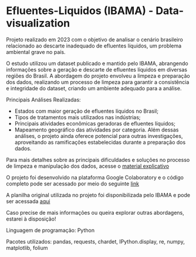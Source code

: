 # Efluentes-Liquidos (IBAMA) - Data-visualization

Projeto realizado em 2023 com o objetivo de analisar o cenário brasileiro relacionado ao descarte inadequado de efluentes líquidos, um problema ambiental grave no país.

O estudo utilizou um dataset publicado e mantido pelo IBAMA, abrangendo informações sobre a geração e descarte de efluentes líquidos em diversas regiões do Brasil. A abordagem do projeto envolveu a limpeza e preparação dos dados, realizando um processo de limpeza para garantir a consistência e integridade do dataset, criando um ambiente adequado para a análise.

Principais Análises Realizadas:
- Estados com maior geração de efluentes líquidos no Brasil;
- Tipos de tratamentos mais utilizados nas indústrias;
- Principais atividades econômicas geradoras de efluentes líquidos;
- Mapeamento geográfico das atividades por categoria.
Além dessas análises, o projeto ainda oferece potencial para outras investigações, aproveitando as ramificações estabelecidas durante a preparação dos dados.

Para mais detalhes sobre as principais dificuldades e soluções no processo de limpeza e manipulação dos dados, acesse o [material explicativo](https://www.canva.com/design/DAGSVySRK0s/DE3G-5QJOOIjSAy_YP2v1w/edit?utm_content=DAGSVySRK0s&utm_campaign=designshare&utm_medium=link2&utm_source=sharebutton)

O projeto foi desenvolvido na plataforma Google Colaboratory e o código completo pode ser acessado por meio do seguinte [link](https://colab.research.google.com/drive/1cwx4KAT3OHpK8XFzSlmMOaXX2tCqvlWZ?usp=sharing)

A planilha original utilizada no projeto foi disponibilizada pelo IBAMA e pode ser acessada [aqui](https://dadosabertos.ibama.gov.br/dataset/efluentes-liquidos)


Caso precise de mais informações ou queira explorar outras abordagens, estarei à disposição!

Linguagem de programação: Python

Pacotes utilizados: pandas, requests, chardet, IPython.display, re, numpy, matplotlib, folium
